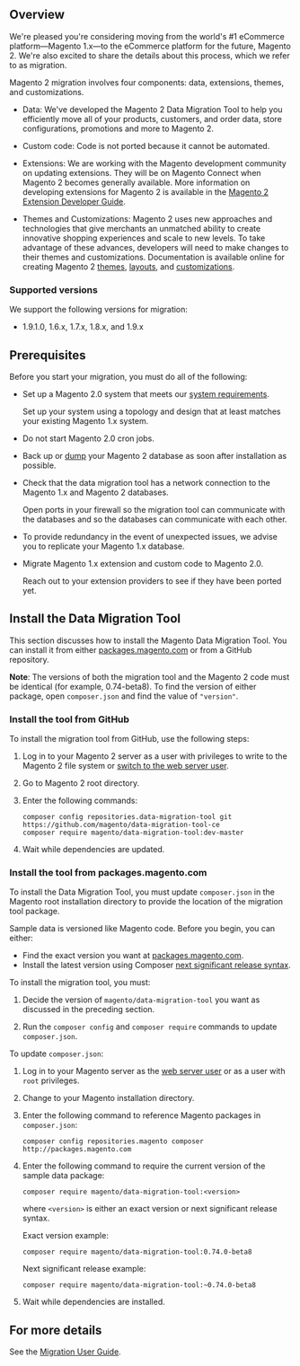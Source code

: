 ## Overview
We're pleased you're considering moving from the world's #1 eCommerce platform—Magento 1.x—to the eCommerce platform for the future, Magento 2. We're also excited to share the details about this process, which we refer to as migration.

Magento 2 migration involves four components: data, extensions, themes, and customizations. 

*	Data: We've developed the Magento 2 Data Migration Tool to help you efficiently move all of your products, customers, and order data, store configurations, promotions and more to Magento 2. 

*	Custom code: Code is not ported because it cannot be automated.

*	Extensions: We are working with the Magento development community on updating extensions. They will be on Magento Connect when Magento 2 becomes generally available. More information on developing extensions for Magento 2 is available in the <a href="http://devdocs.magento.com/guides/v1.0/extension-dev-guide/bk-extension-dev-guide.html">Magento 2 Extension Developer Guide</a>.

*	Themes and Customizations: Magento 2 uses new approaches and technologies that give merchants an unmatched ability to create innovative shopping experiences and scale to new levels. To take advantage of these advances, developers will need to make changes to their themes and customizations. Documentation is available online for creating Magento 2 <a href="http://devdocs.magento.com/guides/v1.0/frontend-dev-guide/themes/theme-general.html">themes</a>, <a href="http://devdocs.magento.com/guides/v1.0/frontend-dev-guide/layouts/layout-overview.html">layouts</a>, and <a href="http://devdocs.magento.com/guides/v1.0/frontend-dev-guide/layouts/xml-manage.html">customizations</a>.

### Supported versions
We support the following versions for migration:

*	1.9.1.0, 1.6.x, 1.7.x, 1.8.x, and 1.9.x

## Prerequisites
Before you start your migration, you must do all of the following:

*	Set up a Magento 2.0 system that meets our <a href="http://devdocs.magento.com/guides/v1.0/install-gde/system-requirements.html">system requirements</a>.

	Set up your system using a topology and design that at least matches your existing Magento 1.x system.

*	Do not start Magento 2.0 cron jobs.

*	Back up or <a href="https://dev.mysql.com/doc/refman/5.1/en/mysqldump.html">dump</a> your Magento 2 database as soon after installation as possible.

*	Check that the data migration tool has a network connection to the Magento 1.x and Magento 2 databases.

	Open ports in your firewall so the migration tool can communicate with the databases and so the databases can communicate with each other.

*	To provide redundancy in the event of unexpected issues, we advise you to replicate your Magento 1.x database.

*	Migrate Magento 1.x extension and custom code to Magento 2.0.

	Reach out to your extension providers to see if they have been ported yet.

## Install the Data Migration Tool
This section discusses how to install the Magento Data Migration Tool. You can install it from either <a href="http://packages.magento.com/#magento/data-migration-tool" target="_blank">packages.magento.com</a> or from a GitHub repository.

**Note**: The versions of both the migration tool and the Magento 2 code must be identical (for example, 0.74-beta8). To find the version of either package, open `composer.json` and find the value of `"version"`.

### Install the tool from GitHub
To install the migration tool from GitHub, use the following steps:

1.	Log in to your Magento 2 server as a user with privileges to write to the Magento 2 file system or <a href="http://devdocs.magento.com/guides/v1.0/install-gde/install/prepare-install.html#install-update-depend-apache">switch to the web server user</a>.
2. Go to Magento 2 root directory.
3.	Enter the following commands:

		composer config repositories.data-migration-tool git https://github.com/magento/data-migration-tool-ce
		composer require magento/data-migration-tool:dev-master

3.	Wait while dependencies are updated.

### Install the tool from packages.magento.com
To install the Data Migration Tool, you must update `composer.json` in the Magento root installation directory to provide the location of the migration tool package. 

Sample data is versioned like Magento code. Before you begin, you can either:

*	Find the exact version you want at <a href="http://packages.magento.com/#magento/data-migration-tool" target="_blank">packages.magento.com</a>.
*	Install the latest version using Composer <a href="https://getcomposer.org/doc/01-basic-usage.md#next-significant-release-tilde-and-caret-operators-" target="_blank">next significant release syntax</a>.

To install the migration tool, you must:

1.	Decide the version of `magento/data-migration-tool` you want as discussed in the preceding section.

2.	Run the `composer config` and `composer require` commands to update `composer.json`.

To update `composer.json`:

1.	Log in to your Magento server as the <a href="http://devdocs.magento.com/guides/v1.0/install-gde/install/prepare-install.html#install-update-depend-apacheweb">web server user</a> or as a user with `root` privileges.

2.	Change to your Magento installation directory.

7.	Enter the following command to reference Magento packages in `composer.json`:

		composer config repositories.magento composer http://packages.magento.com

8.	Enter the following command to require the current version of the sample data package:

		composer require magento/data-migration-tool:<version>

	where `<version>` is either an exact version or next significant release syntax.

	Exact version example:

		composer require magento/data-migration-tool:0.74.0-beta8

	Next significant release example:

		composer require magento/data-migration-tool:~0.74.0-beta8

9.	Wait while dependencies are installed.

## For more details
See the <a href="http://devdocs.magento.com/guides/v1.0/migration/bk-migration-guide.html">Migration User Guide</a>.
